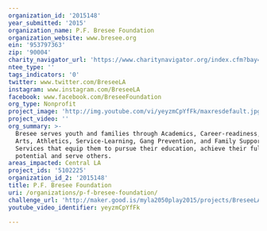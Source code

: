 ```yaml
---
organization_id: '2015148'
year_submitted: '2015'
organization_name: P.F. Bresee Foundation
organization_website: www.bresee.org
ein: '953797363'
zip: '90004'
charity_navigator_url: 'https://www.charitynavigator.org/index.cfm?bay=search.profile&ein=953797363'
ntee_type: ''
tags_indicators: '0'
twitter: www.twitter.com/BreseeLA
instagram: www.instagram.com/BreseeLA
facebook: www.facebook.com/BreseeFoundation
org_type: Nonprofit
project_image: 'http://img.youtube.com/vi/yeyzmCpYfFk/maxresdefault.jpg'
project_video: ''
org_summary: >-
  Bresee serves youth and families through Academics, Career-readiness, STEM,
  Arts, Athletics, Service-Learning, Gang Prevention, and Family Support
  Services that equip them to pursue their education, achieve their full
  potential and serve others.
areas_impacted: Central LA
project_ids: '5102225'
organization_id_2: '2015148'
title: P.F. Bresee Foundation
uri: /organizations/p-f-bresee-foundation/
challenge_url: 'http://maker.good.is/myla2050play2015/projects/BreseeLA.html'
youtube_video_identifier: yeyzmCpYfFk

---
```


